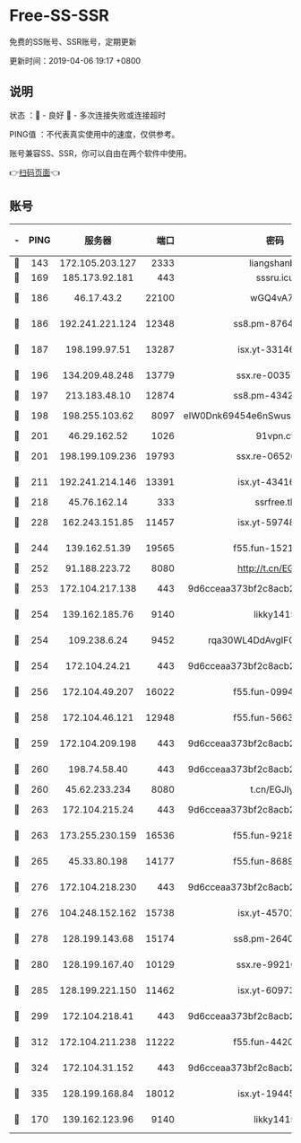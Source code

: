 # Free-SS-SSR

免费的SS账号、SSR账号，定期更新

更新时间：2019-04-06 19:17 +0800

## 说明

状态     ：🙂 - 良好 🙁 - 多次连接失败或连接超时

PING值   ：不代表真实使用中的速度，仅供参考。

账号兼容SS、SSR，你可以自由在两个软件中使用。

👉[扫码页面](https://liesauer.github.io/Free-SS-SSR/)👈

## 账号

|-|PING|服务器|端口|密码|加密方式|区域|
|:----:|:----:|:-----:|-----:|:----:|:----:|:----:|
|🙂|143|172.105.203.127|2333|liangshanbo|chacha20|JP|
|🙂|169|185.173.92.181|443|sssru.icu|rc4-md5|RU|
|🙂|186|46.17.43.2|22100|wGQ4vA7D|aes-256-gcm|RU|
|🙂|186|192.241.221.124|12348|ss8.pm-87649269|aes-256-cfb|US|
|🙂|187|198.199.97.51|13287|isx.yt-33146558|aes-256-cfb|US|
|🙂|196|134.209.48.248|13779|ssx.re-00357736|aes-256-cfb|US|
|🙂|197|213.183.48.10|12874|ss8.pm-43426008|rc4-md5|RU|
|🙂|198|198.255.103.62|8097|eIW0Dnk69454e6nSwuspv9DmS201tQ0D|aes-256-cfb|US|
|🙂|201|46.29.162.52|1026|91vpn.cf|rc4-md5|RU|
|🙂|201|198.199.109.236|19793|ssx.re-06520908|aes-256-cfb|US|
|🙂|211|192.241.214.146|13391|isx.yt-43416690|aes-256-cfb|US|
|🙂|218|45.76.162.14|333|ssrfree.tk|rc4|SG|
|🙂|228|162.243.151.85|11457|isx.yt-59748664|aes-256-cfb|US|
|🙂|244|139.162.51.39|19565|f55.fun-15213157|aes-256-cfb|SG|
|🙂|252|91.188.223.72|8080|http://t.cn/EGJIyrl|rc4-md5|RU|
|🙂|253|172.104.217.138|443|9d6cceaa373bf2c8acb22e60b6a58be6|aes-256-cfb|US|
|🙂|254|139.162.185.76|9140|likky1415|aes-256-cfb|DE|
|🙂|254|109.238.6.24|9452|rqa30WL4DdAvgIFG6Fs3znzTa|aes-256-cfb|FR|
|🙂|254|172.104.24.21|443|9d6cceaa373bf2c8acb22e60b6a58be6|aes-256-cfb|US|
|🙂|256|172.104.49.207|16022|f55.fun-09944277|aes-256-cfb|SG|
|🙂|258|172.104.46.121|12948|f55.fun-56631452|aes-256-cfb|SG|
|🙂|259|172.104.209.198|443|9d6cceaa373bf2c8acb22e60b6a58be6|aes-256-cfb|US|
|🙂|260|198.74.58.40|443|9d6cceaa373bf2c8acb22e60b6a58be6|aes-256-cfb|US|
|🙂|260|45.62.233.234|8080|t.cn/EGJIyrl|rc4-md5|CA|
|🙂|263|172.104.215.24|443|9d6cceaa373bf2c8acb22e60b6a58be6|aes-256-cfb|US|
|🙂|263|173.255.230.159|16536|f55.fun-92182814|aes-256-cfb|US|
|🙂|265|45.33.80.198|14177|f55.fun-86891578|aes-256-cfb|US|
|🙂|276|172.104.218.230|443|9d6cceaa373bf2c8acb22e60b6a58be6|aes-256-cfb|US|
|🙂|276|104.248.152.162|15738|isx.yt-45701384|aes-256-cfb|SG|
|🙂|278|128.199.143.68|15174|ss8.pm-26403266|aes-256-cfb|SG|
|🙂|280|128.199.167.40|10129|ssx.re-99210483|aes-256-cfb|SG|
|🙂|285|128.199.221.150|11462|isx.yt-60973464|aes-256-cfb|SG|
|🙂|299|172.104.218.41|443|9d6cceaa373bf2c8acb22e60b6a58be6|aes-256-cfb|US|
|🙂|312|172.104.211.238|11222|f55.fun-44203317|aes-256-cfb|US|
|🙂|324|172.104.31.152|443|9d6cceaa373bf2c8acb22e60b6a58be6|aes-256-cfb|US|
|🙂|335|128.199.168.84|18012|isx.yt-19445706|aes-256-cfb|SG|
|🙂|170|139.162.123.96|9140|likky1415|aes-256-cfb|JP|
